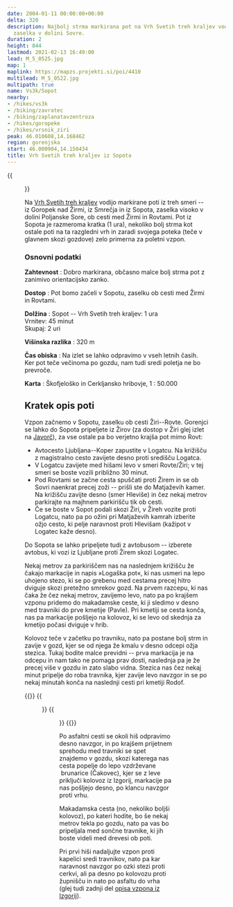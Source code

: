 ```yaml
---
date: 2004-01-11 00:00:00+00:00
delta: 320
description: Najbolj strma markirana pot na Vrh Svetih treh kraljev vodi iz Sopota,
  zaselka v dolini Sovre.
duration: 2
height: 844
lastmod: 2021-02-13 16:49:00
lead: M_5_0525.jpg
map: 1
maplink: https://mapzs.projekti.si/poi/4410
multilead: M_5_0522.jpg
multipath: true
name: Vs3k/Sopot
nearby:
- /hikes/vs3k
- /biking/zavratec
- /biking/zaplanatavzentroza
- /hikes/goropeke
- /hikes/vrsnik_ziri
peak: 46.010608,14.168462
region: gorenjska
start: 46.000904,14.150434
title: Vrh Svetih treh kraljev iz Sopota
---
```

{{<figure src="M_5_0525.jpg">}}

Na [Vrh Svetih treh kraljev](../) vodijo markirane poti iz treh smeri -- iz Goropek nad Žirmi, iz Smrečja in iz Sopota, zaselka visoko v dolini Poljanske Sore, ob cesti med Žirmi in Rovtami. Pot iz Sopota je razmeroma kratka (1 ura), nekoliko bolj strma kot ostale poti na ta razgledni vrh in zaradi svojega poteka (teče v glavnem skozi gozdove) zelo primerna za poletni vzpon.

### Osnovni podatki

**Zahtevnost**
:   Dobro markirana, občasno malce bolj strma pot z zanimivo orientacijsko zanko.

**Dostop**
:   Pot bomo začeli v Sopotu, zaselku ob cesti med Žirmi in Rovtami.

**Dolžina**
:   Sopot -- Vrh Svetih treh kraljev: 1 ura\
    Vrnitev: 45 minut\
    Skupaj: 2 uri

**Višinska razlika**
:   320 m

**Čas obiska**
:   Na izlet se lahko odpravimo v vseh letnih časih. Ker pot teče večinoma po gozdu, nam tudi sredi poletja ne bo prevroče.

**Karta**
:   Škofjeloško in Cerkljansko hribovje, 1 : 50.000

## Kratek opis poti

Vzpon začnemo v Sopotu, zaselku ob cesti Žiri--Rovte. Gorenjci se lahko do Sopota pripeljete iz Žirov (za dostop v Žiri glej izlet na [Javorč](../../javorc)), za vse ostale pa bo verjetno krajša pot mimo Rovt:

- Avtocesto Ljubljana--Koper zapustite v Logatcu. Na križišču z magistralno cesto zavijete desno proti središču Logatca.
- V Logatcu zavijete med hišami levo v smeri Rovte/Žiri; v tej smeri se boste vozili približno 30 minut.
- Pod Rovtami se začne cesta spuščati proti Žirem in se ob Sovri naenkrat precej zoži -- prišli ste do Matjaževih kamer. Na križišču zavijte desno (smer Hleviše) in čez nekaj metrov parkirajte na majhnem parkirišču tik ob cesti.
- Če se boste v Sopot podali skozi Žiri, v Žireh vozite proti Logatcu, nato pa po ožini pri Matjaževih kamrah izberite ožjo cesto, ki pelje naravnost proti Hlevišam (kažipot v Logatec kaže desno).

Do Sopota se lahko pripeljete tudi z avtobusom -- izberete avtobus, ki vozi iz Ljubljane proti Žirem skozi Logatec.

Nekaj metrov za parkiriščem nas na naslednjem križišču že čakajo markacije in napis »Logaška pot«, ki nas usmeri na lepo uhojeno stezo, ki se po grebenu med cestama precej hitro dviguje skozi pretežno smrekov gozd. Na prvem razcepu, ki nas čaka že čez nekaj metrov, zavijemo levo, nato pa po krajšem vzponu pridemo do makadamske ceste, ki ji sledimo v desno med travniki do prve kmetije (Pavle). Pri kmetiji se cesta konča, nas pa markacije pošljejo na kolovoz, ki se levo od skednja za kmetijo počasi dviguje v hrib.

Kolovoz teče v začetku po travniku, nato pa postane bolj strm in zavije v gozd, kjer se od njega že kmalu v desno odcepi ožja stezica. Tukaj bodite malce previdni -- prva markacija je na odcepu in nam tako ne pomaga prav dosti, naslednja pa je že precej više v gozdu in zato slabo vidna. Stezica nas čez nekaj minut pripelje do roba travnika, kjer zavije levo navzgor in se po nekaj minutah konča na naslednji cesti pri kmetiji Rodof.

{{<gallery>}}
{{<figure src="M_5_0522.jpg">}}
{{<figure src="M_5_0523.JPG">}}
{{</gallery>}}

Po asfaltni cesti se okoli hiš odpravimo desno navzgor, in po krajšem prijetnem sprehodu med travniki se spet znajdemo v gozdu, skozi katerega nas cesta popelje do lepo vzdrževane  brunarice (Čakovec), kjer se z leve priključi kolovoz iz Izgorij, markacije pa nas pošljejo desno, po klancu navzgor proti vrhu.

Makadamska cesta (no, nekoliko boljši kolovoz), po kateri hodite, bo še nekaj metrov tekla po gozdu, nato pa vas bo pripeljala med sončne travnike, ki jih boste videli med drevesi ob poti. 

Pri prvi hiši nadaljujte vzpon proti kapelici sredi travnikov, nato pa kar naravnost navzgor po ozki stezi proti cerkvi, ali pa desno po kolovozu proti župnišču in nato po asfaltu do vrha (glej tudi zadnji del [opisa vzpona iz Izgorij](../izgorje)).
